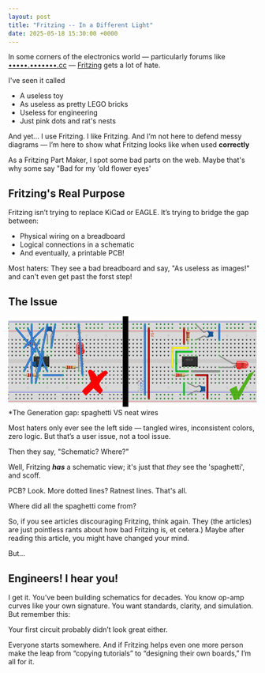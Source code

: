 ```yaml
---
layout: post
title: "Fritzing -- In a Different Light"
date: 2025-05-18 15:30:00 +0000
---
```

In some corners of the electronics world — particularly forums like [•••••.•••••••.cc](https://forun.arduino.cc) — [Fritzing](https://fritzing.org) gets a lot of hate.

I've seen it called
* A useless toy
* As useless as pretty LEGO bricks
* Useless for engineering
* Just pink dots and rat's nests

And yet… I use Fritzing. I like Fritzing. And I’m not here to defend messy diagrams — I’m here to show what Fritzing looks like when used **correctly**

As a Fritzing Part Maker, I spot some bad parts on the web. Maybe that's why some say "Bad for my 'old flower eyes'

## Fritzing's Real Purpose

Fritzing isn’t trying to replace KiCad or EAGLE. It’s trying to bridge the gap between:
* Physical wiring on a breadboard
* Logical connections in a schematic
* And eventually, a printable PCB!

Most haters: They see a bad breadboard and say, "As useless as images!" and can't even get past the forst step!

## The Issue

![fz-bb-comparison.png](/blog/fz-bb-comparison.png)
*The Generation gap: spaghetti VS neat wires

Most haters only ever see the left side — tangled wires, inconsistent colors, zero logic. But that’s a user issue, not a tool issue.

Then they say, "Schematic? Where?"

Well, Fritzing ***has*** a schematic view; it's just that *they* see the 'spaghetti', and scoff.

PCB? Look. More dotted lines? Ratnest lines. That's all.

Where did all the spaghetti come from?

So, if you see articles discouraging Fritzing, think again. They (the articles) are just pointless rants about how bad Fritzing is, et cetera.) Maybe after reading this article, you might have changed your mind.

But...

## Engineers! I hear you!

I get it. You’ve been building schematics for decades. You know op-amp curves like your own signature. You want standards, clarity, and simulation. But remember this:

Your first circuit probably didn’t look great either.

Everyone starts somewhere. And if Fritzing helps even one more person make the leap from “copying tutorials” to “designing their own boards,” I’m all for it.
